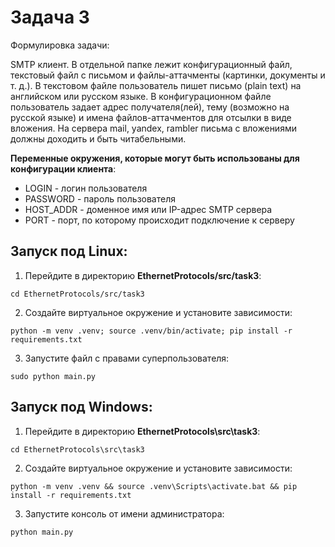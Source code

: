# Задача 3

Формулировка задачи:

SMTP клиент. В отдельной папке лежит конфигурационный файл,
текстовый файл с письмом и файлы-аттачменты (картинки, документы и т. д.). В текстовом файле пользователь пишет письмо (plain text) на английском или русском языке. В конфигурационном файле пользователь задает адрес получателя(лей), тему (возможно на русской языке) и
имена файлов-аттачментов для отсылки в виде вложения.
На сервера mail, yandex, rambler письма с вложениями должны доходить и быть читабельными.

**Переменные окружения, которые могут быть использованы для конфигурации клиента**:

* LOGIN - логин пользователя
* PASSWORD - пароль пользователя
* HOST_ADDR - доменное имя или IP-адрес SMTP сервера
* PORT - порт, по которому происходит подключение к серверу

## Запуск под Linux:

1. Перейдите в директорию **EthernetProtocols/src/task3**:

```
cd EthernetProtocols/src/task3
```

2. Создайте виртуальное окружение и установите зависимости:

```
python -m venv .venv; source .venv/bin/activate; pip install -r requirements.txt
```

3. Запустите файл с правами суперпользователя:

`sudo python main.py`


## Запуск под Windows:

1. Перейдите в директорию **EthernetProtocols\src\task3**:

```
cd EthernetProtocols\src\task3
```

2. Создайте виртуальное окружение и установите зависимости:

```
python -m venv .venv && source .venv\Scripts\activate.bat && pip install -r requirements.txt
```

3. Запустите консоль от имени администратора:

`python main.py`

